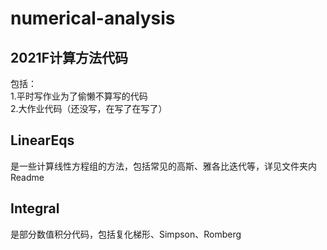 # numerical-analysis
## 2021F计算方法代码
包括：   
1.平时写作业为了偷懒不算写的代码   
2.大作业代码（还没写，在写了在写了）   


## LinearEqs

是一些计算线性方程组的方法，包括常见的高斯、雅各比迭代等，详见文件夹内Readme

## Integral   

是部分数值积分代码，包括复化梯形、Simpson、Romberg
